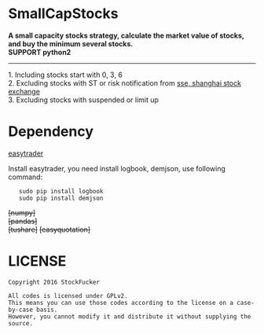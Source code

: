 SmallCapStocks
==========
**A small capacity stocks strategy, calculate the market value of stocks, and buy the minimum several stocks.**                 
**SUPPORT python2**
_________________
    
1\. Including stocks start with 0, 3, 6           
2\. Excluding stocks with ST or risk notification from [sse, shanghai stock exchange](http://www.sse.com.cn/disclosure/listedinfo/riskplate/list/)                   
3\. Excluding stocks with suspended or limit up                      
       
      
Dependency
===============
[easytrader](https://github.com/shidenggui/easytrader)         

Install easytrader, you need install logbook, demjson, use following command:         
       
       sudo pip install logbook         
       sudo pip install demjson
      
<del>[numpy]</del>      
<del>[pandas]</del>         
<del>[tushare]</del>
<del>[easyquotation]</del>       
                
        
LICENSE       
============
    Copyright 2016 StockFucker            
    
    All codes is licensed under GPLv2.             
    This means you can use those codes according to the license on a case-by-case basis.         
    However, you cannot modify it and distribute it without supplying the source.                
